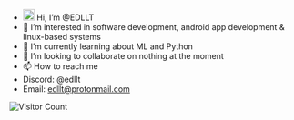 - <img src="https://raw.githubusercontent.com/EDLLT/EDLLT/main/wave.gif" width="20px"> Hi, I’m @EDLLT
- 👀 I’m interested in software development, android app development & linux-based systems
- 🌱 I’m currently learning about ML and Python
- 💞️ I’m looking to collaborate on nothing at the moment
- 📫 How to reach me
- Discord: @edllt
- Email: edllt@protonmail.com

![Visitor Count](https://komarev.com/ghpvc/?username=EDLLT&color=blue)

<!---
EDLLT/EDLLT is a ✨ special ✨ repository because its `README.md` (this file) appears on your GitHub profile.
You can click the Preview link to take a look at your changes.
--->
